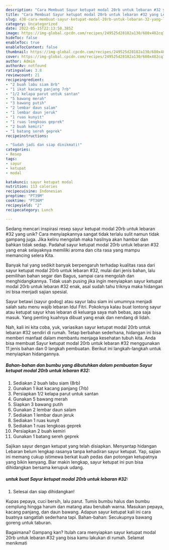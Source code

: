 ```yaml
---
description: "Cara Membuat Sayur ketupat modal 20rb untuk lebaran #32 yang Lezat Sekali"
title: "Cara Membuat Sayur ketupat modal 20rb untuk lebaran #32 yang Lezat Sekali"
slug: 438-cara-membuat-sayur-ketupat-modal-20rb-untuk-lebaran-32-yang-lezat-sekali
category: Uncategorized
date: 2022-05-15T22:13:58.385Z
image: https://img-global.cpcdn.com/recipes/249525d28182a130/680x482cq70/sayur-ketupat-modal-20rb-untuk-lebaran-32-foto-resep-utama.jpg
hideToc: false
enableToc: true
enableTocContent: false
thumbnail: https://img-global.cpcdn.com/recipes/249525d28182a130/680x482cq70/sayur-ketupat-modal-20rb-untuk-lebaran-32-foto-resep-utama.jpg
cover: https://img-global.cpcdn.com/recipes/249525d28182a130/680x482cq70/sayur-ketupat-modal-20rb-untuk-lebaran-32-foto-resep-utama.jpg
author: Admin
authorAv: notfound
ratingvalue: 3.8
reviewcount: 21
recipeingredient:
- "2 buah labu siam 8rb"
- "1 ikat kacang panjang 7rb"
- "1/2 kelapa parut untuk santan"
- "5 bawang merah"
- "3 bawang putih"
- "2 lembar daun salam"
- "1 lembar daun jeruk"
- "1 ruas kunyit"
- "1 ruas lengkoas geprek"
- "2 buah kemiri"
- "1 batang sereh geprek"
recipeinstructions:

- "Sudah jadi dan siap dinikmati!"
categories:
- Resep
tags:
- sayur
- ketupat
- modal

katakunci: sayur ketupat modal 
nutrition: 113 calories
recipecuisine: Indonesian
preptime: "PT39M"
cooktime: "PT36M"
recipeyield: "2"
recipecategory: Lunch

---
```





Sedang mencari inspirasi resep sayur ketupat modal 20rb untuk lebaran #32 yang unik? Cara menyiapkannya sangat tidak terlalu sulit namun tidak gampang juga. Jika keliru mengolah maka hasilnya akan hambar dan bahkan tidak sedap. Padahal sayur ketupat modal 20rb untuk lebaran #32 yang enak selayaknya memiliki aroma dan cita rasa yang mampu memancing selera Kita.





Banyak hal yang sedikit banyak berpengaruh terhadap kualitas rasa dari sayur ketupat modal 20rb untuk lebaran #32, mulai dari jenis bahan, lalu pemilihan bahan segar dan Bagus, sampai cara mengolah dan menghidangkannya. Tidak usah pusing jika ingin menyiapkan sayur ketupat modal 20rb untuk lebaran #32 enak,      asal sudah tahu triknya maka hidangan ini bisa menjadi sajian spesial.














Sayur betawi (sayur godog) atau sayur labu siam ini umumnya menjadi salah satu menu wajib lebaran Idul Fitri. Pokoknya kalau buat lontong sayur atau ketupat sayur khas lebaran di keluarga saya mah bebas, apa saja masuk. Yang penting kuahnya dibuat yang enak dan nendang di lidah.






Nah, kali ini kita coba, yuk, variasikan sayur ketupat modal 20rb untuk lebaran #32 sendiri di rumah. Tetap berbahan sederhana, hidangan ini bisa memberi manfaat dalam membantu menjaga kesehatan tubuh kita. Anda bisa membuat Sayur ketupat modal 20rb untuk lebaran #32 menggunakan 11 jenis bahan dan 0 langkah pembuatan. Berikut ini langkah-langkah untuk menyiapkan hidangannya.

<!--inarticleads1-->

##### Bahan-bahan dan bumbu yang dibutuhkan dalam pembuatan Sayur ketupat modal 20rb untuk lebaran #32:

1. Sediakan 2 buah labu siam (8rb)
1. Gunakan 1 ikat kacang panjang (7rb)
1. Persiapkan 1/2 kelapa parut untuk santan
1. Gunakan 5 bawang merah
1. Siapkan 3 bawang putih
1. Gunakan 2 lembar daun salam
1. Sediakan 1 lembar daun jeruk
1. Sediakan 1 ruas kunyit
1. Sediakan 1 ruas lengkoas geprek
1. Persiapkan 2 buah kemiri
1. Gunakan 1 batang sereh geprek


Sajikan sayur dengan ketupat yang telah disiapkan. Menyantap hidangan Lebaran belum lengkap rasanya tanpa kehadiran sayur ketupat. Yap, sajian ini memang cukup istimewa berkat kuah pedas dan potongan ketupatnya yang bikin kenyang. Biar makin lengkap, sayur ketupat ini pun bisa dihidangkan bersama kerupuk udang. 

<!--inarticleads2-->

#####  untuk buat Sayur ketupat modal 20rb untuk lebaran #32:


1. Selesai dan siap dihidangkan!

Kupas pepaya, cuci bersih, lalu parut. Tumis bumbu halus dan bumbu cemplung hingga harum dan matang atau berubah warna. Masukan pepaya, kacang panjang, dan daun bawang. Adapun sayur ketupat kali ini cara buatnya sangatlah sederhana tapi. Bahan-bahan: Secukupnya bawang goreng untuk taburan. 

Bagaimana? Gampang kan? Itulah cara menyiapkan sayur ketupat modal 20rb untuk lebaran #32 yang bisa kamu lakukan di rumah. Selamat menikmati
